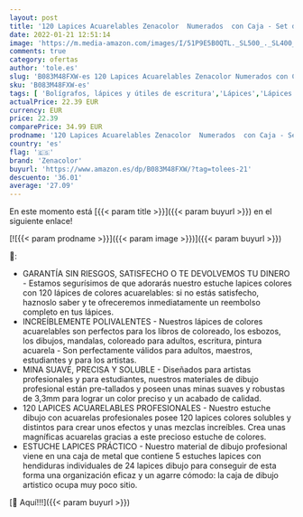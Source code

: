 ```yaml
---
layout: post
title: '120 Lapices Acuarelables Zenacolor  Numerados  con Caja - Set de Lápices de Colores para Acuarela - 120 Lapices de Colores Profesionales  Solubles y Diferentes'
date: 2022-01-21 12:51:14
image: 'https://m.media-amazon.com/images/I/51P9E5B0QTL._SL500_._SL400_.jpg'
comments: true
category: ofertas
author: 'tole.es'
slug: 'B083M48FXW-es 120 Lapices Acuarelables Zenacolor Numerados con Caja -...'
sku: 'B083M48FXW-es'
tags: [ 'Bolígrafos, lápices y útiles de escritura','Lápices','Lápices de colores para adultos','Oficina y papelería','lápices','zenacolor', ]
actualPrice: 22.39 EUR
currency: EUR
price: 22.39
comparePrice: 34.99 EUR
prodname: '120 Lapices Acuarelables Zenacolor  Numerados  con Caja - Set de Lápices de Colores para Acuarela - 120 Lapices de Colores Profesionales  Solubles y Diferentes'
country: 'es'
flag: '🇪🇸'
brand: 'Zenacolor'
buyurl: 'https://www.amazon.es/dp/B083M48FXW/?tag=tolees-21'
descuento: '36.01'
average: '27.09'
---
```


En este momento está [{{< param title >}}]({{< param buyurl >}}) en el siguiente enlace!

[![{{< param prodname >}}]({{< param image >}})]({{< param buyurl >}})

🔎:

- GARANTÍA SIN RIESGOS, SATISFECHO O TE DEVOLVEMOS TU DINERO - Estamos segurísimos de que adorarás nuestro estuche lapices colores con 120 lápices de colores acuarelables: si no estás satisfecho, haznoslo saber y te ofreceremos inmediatamente un reembolso completo en tus lápices.
- INCREÍBLEMENTE POLIVALENTES - Nuestros lápices de colores acuarelables son perfectos para los libros de coloreado, los esbozos, los dibujos, mandalas, coloreado para adultos, escritura, pintura acuarela - Son perfectamente válidos para adultos, maestros, estudiantes y para los artistas.
- MINA SUAVE, PRECISA Y SOLUBLE - Diseñados para artistas profesionales y para estudiantes, nuestros materiales de dibujo profesional están pre-tallados y poseen unas minas suaves y robustas de 3,3mm para lograr un color preciso y un acabado de calidad.
- 120 LAPICES ACUARELABLES PROFESIONALES - Nuestro estuche dibujo con acuarelas profesionales posee 120 lapices colores solubles y distintos para crear unos efectos y unas mezclas increíbles. Crea unas magníficas acuarelas gracias a este precioso estuche de colores.
- ESTUCHE LAPICES PRÁCTICO - Nuestro material de dibujo profesional viene en una caja de metal que contiene 5 estuches lapices con hendiduras individuales de 24 lapices dibujo para conseguir de esta forma una organización eficaz y un agarre cómodo: la caja de dibujo artistico ocupa muy poco sitio.

[🛒 Aquí!!!]({{< param buyurl >}})
